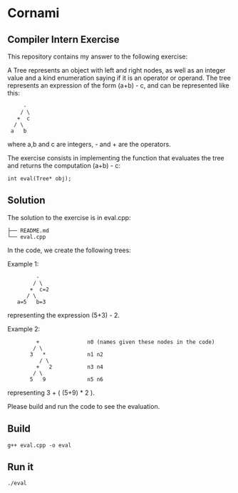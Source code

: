 # Cornami 

## Compiler Intern Exercise
This repository contains my answer to the following exercise:

A Tree represents an object with left and right nodes, as well as an integer value and a kind enumeration saying if it is an operator or operand. The tree represents an expression of the form (a+b) - c, and can be represented like this:
```
     -
    / \
   +  c
  / \
 a   b
```
where a,b and c are integers, - and + are the operators.

The exercise consists in implementing the function that evaluates the tree and returns the computation (a+b) - c: 
```
int eval(Tree* obj);
```

## Solution
The solution to the exercise is in eval.cpp:
```
├── README.md
└── eval.cpp
```

In the code, we create the following trees:

Example 1:
```
         -
        / \
       +  c=2
      / \
   a=5   b=3
```
representing the expression (5+3) - 2.

Example 2:
```
         +               n0 (names given these nodes in the code)
        / \
       3   *             n1 n2
          / \
         +   2           n3 n4
        / \ 
       5   9             n5 n6
```
representing 3 + ( (5+9) * 2 ).

Please build and run the code to see the evaluation.

## Build
```g++ eval.cpp -o eval```

## Run it
```./eval```

